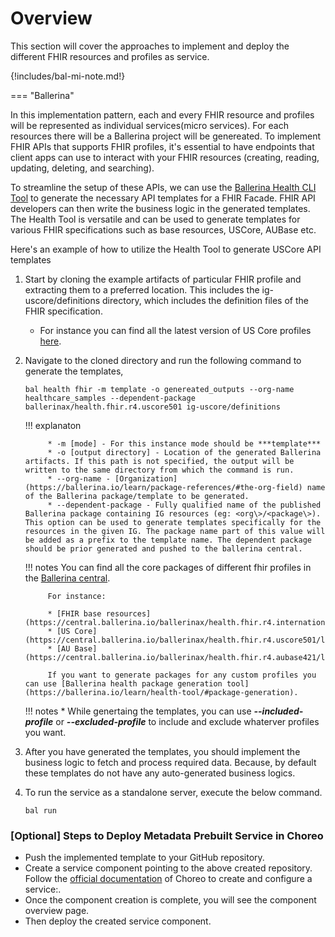 # Overview

This section will cover the approaches to implement and deploy the different FHIR resources and profiles as service.

{!includes/bal-mi-note.md!}

=== "Ballerina"

In this implementation pattern, each and every FHIR resource and profiles will be represented as individual services(micro services). For each resources there will be a Ballerina project will be genereated. To implement FHIR APIs that supports FHIR profiles, it's essential to have endpoints that client apps can use to interact with your FHIR resources (creating, reading, updating, deleting, and searching). 

To streamline the setup of these APIs, we can use the [Ballerina Health CLI Tool](https://ballerina.io/learn/health-tool/) to generate the necessary API templates for a FHIR Facade. FHIR API developers can then write the business logic in the generated templates. The Health Tool is versatile and can be used to generate templates for various FHIR specifications such as base resources, USCore, AUBase etc.

Here's an example of how to utilize the Health Tool to generate USCore API templates

1. Start by cloning the example artifacts of particular FHIR profile and extracting them to a preferred location. This includes the ig-uscore/definitions directory, which includes the definition files of the FHIR specification. 
    * For instance you can find all the latest version of US Core profiles [here](https://www.hl7.org/fhir/us/core/downloads.html#downloadable-copy-of-specification).

2. Navigate to the cloned directory and run the following command to generate the templates,

    ```
    bal health fhir -m template -o genereated_outputs --org-name healthcare_samples --dependent-package ballerinax/health.fhir.r4.uscore501 ig-uscore/definitions
    ```

    !!! explanaton 

            * -m [mode] - For this instance mode should be ***template***
            * -o [output directory] - Location of the generated Ballerina artifacts. If this path is not specified, the output will be written to the same directory from which the command is run.
            * --org-name - [Organization](https://ballerina.io/learn/package-references/#the-org-field) name of the Ballerina package/template to be generated.
            * --dependent-package - Fully qualified name of the published Ballerina package containing IG resources (eg: <org\>/<package\>). This option can be used to generate templates specifically for the resources in the given IG. The package name part of this value will be added as a prefix to the template name. The dependent package should be prior generated and pushed to the ballerina central.

    !!! notes
            You can find all the core packages of different fhir profiles in the [Ballerina central](https://central.ballerina.io/search?q=health.fhir.r4&sort=relevance%2CDESC&page=1&m=packages).
            
            For instance:

            * [FHIR base resources](https://central.ballerina.io/ballerinax/health.fhir.r4.international401/latest)
            * [US Core](https://central.ballerina.io/ballerinax/health.fhir.r4.uscore501/latest)
            * [AU Base](https://central.ballerina.io/ballerinax/health.fhir.r4.aubase421/latest)

            If you want to generate packages for any custom profiles you can use [Ballerina health package generation tool](https://ballerina.io/learn/health-tool/#package-generation). 


    !!! notes
            * While genertaing the templates, you can use  ***--included-profile*** or ***--excluded-profile*** to include and exclude whaterver profiles you want. 


3. After you have generated the templates, you should implement the business logic to fetch and process required data. Because, by default these templates do not have any auto-generated business logics.

4. To run the service as a standalone server, execute the below command.

    ``` 
    bal run 
    ```


### [Optional] Steps to Deploy Metadata Prebuilt Service in Choreo

* Push the implemented template to your GitHub repository.
* Create a service component pointing to the above created repository. Follow the [official documentation](https://wso2.com/choreo/docs/develop-components/develop-services/develop-a-ballerina-rest-api/#step-1-create-a-service-component) of Choreo to create and configure a service:.
* Once the component creation is complete, you will see the component overview page.
* Then deploy the created service component.
